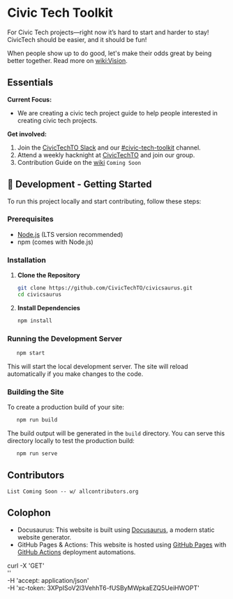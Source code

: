 # Civic Tech Toolkit

For Civic Tech projects—right now it’s hard to start and harder to stay! CivicTech should be easier, and it should be fun!

When people show up to do good, let's make their odds great by being better together. Read more on [wiki:Vision](https://github.com/CivicTechTO/civicsaurus/wiki/Vision).

## Essentials

**Current Focus:**

- We are creating a civic tech project guide to help people interested in creating civic tech projects.

**Get involved:**

1. Join the [CivicTechTO Slack](<[url](http://link.civictech.ca/slack)>) and our [#civic-tech-toolkit](https://civictechto.slack.com/archives/C0739GZADL6) channel.
2. Attend a weekly hacknight at [CivicTechTO](https://civictech.ca) and join our group.
3. Contribution Guide on the [wiki](https://github.com/CivicTechTO/civicsaurus/wiki) `Coming Soon`

## 🚀 Development - Getting Started

To run this project locally and start contributing, follow these steps:

### Prerequisites

- [Node.js](https://nodejs.org/) (LTS version recommended)
- npm (comes with Node.js)

### Installation

1. **Clone the Repository**

   ```bash
   git clone https://github.com/CivicTechTO/civicsaurus.git
   cd civicsaurus
   ```

2. **Install Dependencies**
   ```bash
   npm install
   ```

### Running the Development Server

```bash
   npm start
```

This will start the local development server. The site will reload automatically if you make changes to the code.

### Building the Site

To create a production build of your site:

```bash
   npm run build
```

The build output will be generated in the `build` directory. You can serve this directory locally to test the production build:

```bash
   npm run serve
```

## Contributors

`List Coming Soon -- w/ allcontributors.org`

## Colophon

- Docusaurus: This website is built using [Docusaurus](https://docusaurus.io/), a modern static website generator.
- GitHub Pages & Actions: This website is hosted using [GitHub Pages](<[url](https://pages.github.com)>) with [GitHub Actions](https://github.com/features/actions) deployment automations.

curl -X 'GET' \
 '' \
 -H 'accept: application/json' \
 -H 'xc-token: 3XPpISoV2l3VehhT6-fUSByMWpkaEZQ5UeiHWOPT'
